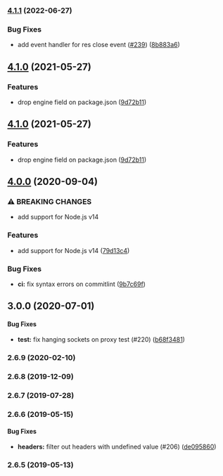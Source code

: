 <a name="3.0.0"></a>
### [4.1.1](https://www.github.com/restify/clients/compare/v4.1.0...v4.1.1) (2022-06-27)


### Bug Fixes

* add event handler for res close event ([#239](https://www.github.com/restify/clients/issues/239)) ([8b883a6](https://www.github.com/restify/clients/commit/8b883a6cc34172f6a3e41531d9255f4f4752022c))

## [4.1.0](https://www.github.com/restify/clients/compare/v4.0.0...v4.1.0) (2021-05-27)


### Features

* drop engine field on package.json ([9d72b11](https://www.github.com/restify/clients/commit/9d72b11f6b511eb5292d15a8aeb6bba747a01c96))

## [4.1.0](https://www.github.com/restify/clients/compare/v4.0.0...v4.1.0) (2021-05-27)


### Features

* drop engine field on package.json ([9d72b11](https://www.github.com/restify/clients/commit/9d72b11f6b511eb5292d15a8aeb6bba747a01c96))

## [4.0.0](https://www.github.com/restify/clients/compare/v3.0.0...v4.0.0) (2020-09-04)


### ⚠ BREAKING CHANGES

* add support for Node.js v14

### Features

* add support for Node.js v14 ([79d13c4](https://www.github.com/restify/clients/commit/79d13c4e821388130a24ae9eee9a19a14b4eb2a2))


### Bug Fixes

* **ci:** fix syntax errors on commitlint ([9b7c69f](https://www.github.com/restify/clients/commit/9b7c69f6d694f8b14809be8a70e1caa6f6fa2062))

## 3.0.0 (2020-07-01)


#### Bug Fixes

* **test:** fix hanging sockets on proxy test (#220) ([b68f3481](https://github.com/restify/clients.git/commit/b68f3481))


<a name="2.6.9"></a>
### 2.6.9 (2020-02-10)


<a name="2.6.8"></a>
### 2.6.8 (2019-12-09)


<a name="2.6.7"></a>
### 2.6.7 (2019-07-28)


<a name="2.6.6"></a>
### 2.6.6 (2019-05-15)


#### Bug Fixes

* **headers:** filter out headers with undefined value (#206) ([de095860](https://github.com/restify/clients.git/commit/de095860))


<a name="2.6.5"></a>
### 2.6.5 (2019-05-13)
